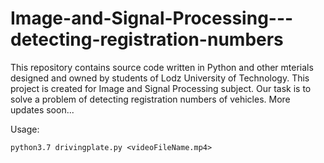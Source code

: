 # Image-and-Signal-Processing---detecting-registration-numbers
This repository contains source code written in Python and other mterials designed and owned by students of Lodz University of Technology. This project is created for Image and Signal Processing subject. Our task is to solve a problem of detecting registration numbers of vehicles.
More updates soon...

Usage:

```
python3.7 drivingplate.py <videoFileName.mp4>
```
